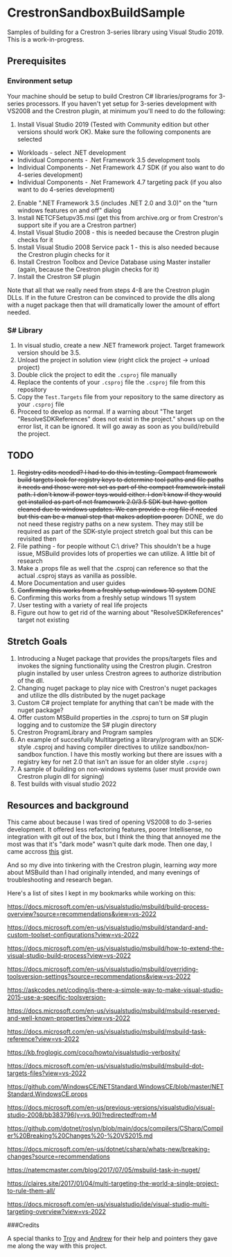 # CrestronSandboxBuildSample

Samples of building for a Crestron 3-series library using Visual Studio 2019. This is a work-in-progress.

## Prerequisites

### Environment setup
Your machine should be setup to build Crestron C# libraries/programs for 3-series processors. If you haven't yet setup for 3-series development with VS2008 and the Crestron plugin, at minimum you'll need to do the following:

1) Install Visual Studio 2019 (Tested with Community edition but other versions should work OK). Make sure the following components are selected
* Workloads - select .NET development
* Individual Components - .Net Framework 3.5 development tools
* Individual Components - .Net Framework 4.7 SDK (if you also want to do 4-series development)
* Individual Components - .Net Framework 4.7 targeting pack (if you also want to do 4-series development)
2) Enable ".NET Framework 3.5 (includes .NET 2.0 and 3.0)" on the "turn windows features on and off" dialog
3) Install NETCFSetupv35.msi (get this from archive.org or from Crestron's support site if you are a Crestron partner)
4) Install Visual Studio 2008 - this is needed because the Crestron plugin checks for it
5) Install Visual Studio 2008 Service pack 1 - this is also needed because the Crestron plugin checks for it
6) Install Crestron Toolbox and Device Database using Master installer (again, because the Crestron plugin checks for it)
7) Install the Crestron S# plugin

Note that all that we really need from steps 4-8 are the Crestron plugin DLLs. If in the future Crestron can be convinced to provide the dlls along with a nuget package then that will dramatically lower the amount of effort needed.

### S# Library
1) In visual studio, create a new .NET framework project. Target framework version should be 3.5.
2) Unload the project in solution view (right click the project -> unload project)
3) Double click the project to edit the `.csproj` file manually
4) Replace the contents of your `.csproj` file the `.csproj` file from this repository
5) Copy the `Test.Targets` file from your repository to the same directory as your `.csproj` file
6) Proceed to develop as normal. If a warning about "The target "ResolveSDKReferences" does not exist in the project." shows up on the error list, it can be ignored. It will go away as soon as you build/rebuild the project.

## TODO

1) ~~Registry edits needed? I had to do this in testing. Compact framework build targets look for registry keys to determine tool paths and file paths it needs and those were not set as part of the compact framework install path. I don't know if power toys would either. I don't know if they would get installed as part of net framework 2.0/3.5 SDK but have gotten cleaned due to windows updates. We can provide a .reg file if needed but this can be a manual step that makes adoption poorer.~~ DONE, we do not need these registry paths on a new system. They may still be required as part of the SDK-style project stretch goal but this can be revisited then
2) File pathing - for people without C:\ drive? This shouldn't be a huge issue, MSBuild provides lots of properties we can utilize. A little bit of research
3) Make a .props file as well that the .csproj can reference so that the actual .csproj stays as vanilla as possible.
4) More Documentation and user guides
5) ~~Confirming this works from a freshly setup windows 10 system~~ DONE
6) Confirming this works from a freshly setup windows 11 system
7) User testing with a variety of real life projects
8) Figure out how to get rid of the warning about "ResolveSDKReferences" target not existing
  
## Stretch Goals

1) Introducing a Nuget package that provides the props/targets files and invokes the signing functionality using the Crestron plugin. Crestron plugin installed by user unless Crestron agrees to authorize distribution of the dll.
2) Changing nuget package to play nice with Crestron's nuget packages and utilize the dlls distributed by the nuget package
3) Custom C# project template for anything that can't be made with the nuget package?
4) Offer custom MSBuild properties in the .csproj to turn on S# plugin logging and to customize the S# plugin directory
4) Crestron ProgramLibrary and Program samples
5) An example of succesfully Multitargeting a library/program with an SDK-style .csproj and having compiler directives to utilize sandbox/non-sandbox function. I have this mostly working but there are issues with a registry key for net 2.0 that isn't an issue for an older style `.csproj`
6) A sample of building on non-windows systems (user must provide own Crestron plugin dll for signing)
7) Test builds with visual studio 2022

## Resources and background

This came about because I was tired of opening VS2008 to do 3-series development. It offered less refactoring features, poorer Intellisense, no integration with git out of the box, but I think the thing that annoyed me the most was that it's "dark mode" wasn't quite dark mode. Then one day, I came accross [this](https://gist.github.com/skarllot/4953ddb6e23d8a6f0816029c4155997a) gist.

And so my dive into tinkering with the Crestron plugin, learning *way* more about MSBuild than I had originally intended, and many evenings of troubleshooting and research began. 

Here's a list of sites I kept in my bookmarks while working on this:

https://docs.microsoft.com/en-us/visualstudio/msbuild/build-process-overview?source=recommendations&view=vs-2022

https://docs.microsoft.com/en-us/visualstudio/msbuild/standard-and-custom-toolset-configurations?view=vs-2022

https://docs.microsoft.com/en-us/visualstudio/msbuild/how-to-extend-the-visual-studio-build-process?view=vs-2022

https://docs.microsoft.com/en-us/visualstudio/msbuild/overriding-toolsversion-settings?source=recommendations&view=vs-2022

https://askcodes.net/coding/is-there-a-simple-way-to-make-visual-studio-2015-use-a-specific-toolsversion-

https://docs.microsoft.com/en-us/visualstudio/msbuild/msbuild-reserved-and-well-known-properties?view=vs-2022

https://docs.microsoft.com/en-us/visualstudio/msbuild/msbuild-task-reference?view=vs-2022

https://kb.froglogic.com/coco/howto/visualstudio-verbosity/

https://docs.microsoft.com/en-us/visualstudio/msbuild/msbuild-dot-targets-files?view=vs-2022

https://github.com/WindowsCE/NETStandard.WindowsCE/blob/master/NETStandard.WindowsCE.props

https://docs.microsoft.com/en-us/previous-versions/visualstudio/visual-studio-2008/bb383796(v=vs.90)?redirectedfrom=M

https://github.com/dotnet/roslyn/blob/main/docs/compilers/CSharp/Compiler%20Breaking%20Changes%20-%20VS2015.md

https://docs.microsoft.com/en-us/dotnet/csharp/whats-new/breaking-changes?source=recommendations

https://natemcmaster.com/blog/2017/07/05/msbuild-task-in-nuget/

https://claires.site/2017/01/04/multi-targeting-the-world-a-single-project-to-rule-them-all/

https://docs.microsoft.com/en-us/visualstudio/ide/visual-studio-multi-targeting-overview?view=vs-2022

###Credits
 
A special thanks to [Troy](https://github.com/bitm0de) and [Andrew](https://github.com/andrew-welker) for their help and pointers they gave me along the way with this project.
